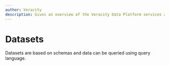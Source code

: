 ```yaml
---
author: Veracity
description: Gives an overview of the Veracity Data Platform services and related components.
---
```


# Datasets
Datasets are based on schemas and data can be queried using query language. 
